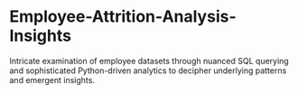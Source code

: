 # Employee-Attrition-Analysis-Insights
Intricate examination of employee datasets through nuanced SQL querying and sophisticated Python-driven analytics to decipher underlying patterns and emergent insights.
